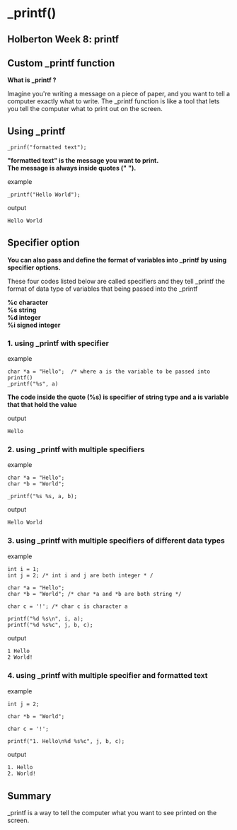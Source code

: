 # _printf()
 
## Holberton Week 8: printf
## Custom _printf function

**What is _printf ?**

Imagine you're writing a message on a piece of paper, and you want to tell a computer exactly what to write. 
The _printf function is like a tool that lets you tell the computer what to print out on the screen.


## Using _printf

```
_prinf("formatted text");
```

**"formatted text" is the message you want to print.**<br>
**The message is always inside quotes (" ").**<br>

example
```
_printf("Hello World");
```

output
```bash
Hello World
```

## Specifier option

**You can also pass and define the format of variables into _printf by using specifier options.**<br>

These four codes listed below are called specifiers and 
they tell _printf the format of data type of variables that being passed into the _printf


**%c	character**<br>
**%s	string**<br>
**%d	integer**<br>
**%i	signed integer**<br>

### 1. using _printf with specifier

example
```
char *a = "Hello";  /* where a is the variable to be passed into printf()
_printf("%s", a)
```

**The code inside the quote (%s) is specifier of string type and a is variable that that hold the value**

output
```bash
Hello
```

### 2. using _printf with multiple specifiers

example
```
char *a = "Hello";
char *b = "World";

_printf("%s %s, a, b);
```

output
```bash
Hello World
```

### 3. using _printf with multiple specifiers of different data types

example
```
int i = 1;
int j = 2; /* int i and j are both integer * /

char *a = "Hello";
char *b = "World"; /* char *a and *b are both string */

char c = '!'; /* char c is character a

printf("%d %s\n", i, a);
printf("%d %s%c", j, b, c); 
```

output
```bash
1 Hello
2 World!
```

### 4. using _printf with multiple specifier and formatted text

example
```
int j = 2;

char *b = "World";

char c = '!'; 

printf("1. Hello\n%d %s%c", j, b, c);
```

output
```bash
1. Hello
2. World!
```

## Summary

_printf is a way to tell the computer what you want to see printed on the screen. 
